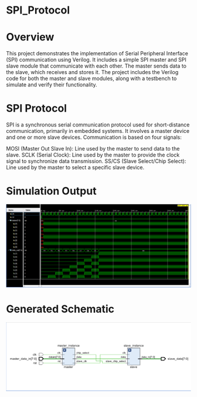 # SPI_Protocol
# Overview
This project demonstrates the implementation of Serial Peripheral Interface (SPI) communication using Verilog. It includes a simple SPI master and SPI slave module that communicate with each other. The master sends data to the slave, which receives and stores it. The project includes the Verilog code for both the master and slave modules, along with a testbench to simulate and verify their functionality.

# SPI Protocol
SPI is a synchronous serial communication protocol used for short-distance communication, primarily in embedded systems. It involves a master device and one or more slave devices. Communication is based on four signals:

MOSI (Master Out Slave In): Line used by the master to send data to the slave.
SCLK (Serial Clock): Line used by the master to provide the clock signal to synchronize data transmission.
SS/CS (Slave Select/Chip Select): Line used by the master to select a specific slave device.

# Simulation Output
![alt text](<Screenshot 2024-07-27 114653.png>)

# Generated Schematic
![alt text](image.png)